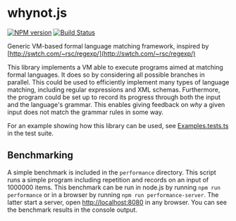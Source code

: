 # whynot.js

[![NPM version](https://badge.fury.io/js/whynot.svg)](https://badge.fury.io/js/whynot)
[![Build Status](https://travis-ci.org/bwrrp/whynot.js.svg?branch=master)](https://travis-ci.org/bwrrp/whynot.js)

Generic VM-based formal language matching framework, inspired by [http://swtch.com/~rsc/regexp/](http://swtch.com/~rsc/regexp/)

This library implements a VM able to execute programs aimed at matching
formal languages. It does so by considering all possible branches in
parallel. This could be used to efficiently implement many types of language
matching, including regular expressions and XML schemas. Furthermore, the
program could be set up to record its progress through both the input and the
language's grammar. This enables giving feedback on _why_ a given input does
not match the grammar rules in some way.

For an example showing how this library can be used, see
[Examples.tests.ts](https://github.com/bwrrp/whynot.js/blob/master/test/Examples.tests.ts)
in the test suite.

## Benchmarking

A simple benchmark is included in the `performance` directory. This script runs a simple program
including repetition and records on an input of 1000000 items. This benchmark can be run in node.js
by running `npm run performance` or in a browser by running `npm run performance-server`. The latter
start a server, open [http://localhost:8080](http://localhost:8080) in any browser. You can see the
benchmark results in the console output.
